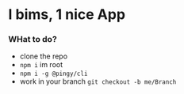 # I bims, 1 nice App

### WHat to do?

- clone the repo
- `npm i` im root
- `npm i -g @pingy/cli`
- work in your branch `git checkout -b me/Branch`

